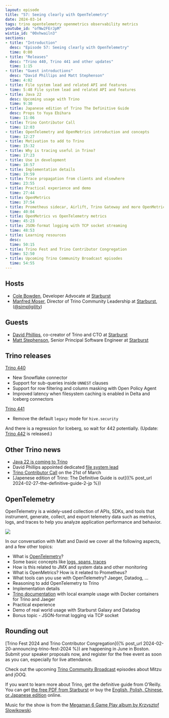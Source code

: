 ```yaml
---
layout: episode
title: "57: Seeing clearly with OpenTelemetry"
date: 2024-03-14
tags: trino opentelemetry openmetrics observability metrics
youtube_id: "ofNw2FErJpM"
wistia_id: "00xhwailn3"
sections:
- title: "Introduction"
  desc: "Episode 57: Seeing clearly with OpenTelemetry"
  time: 0:00
- title: "Releases"
  desc: "Trino 440, Trino 441 and other updates"
  time: 1:15
- title: "Guest introductions"
  desc: "David Phillips and Matt Stephenson"
  time: 4:02
- title: File system lead and related API and features
  time: 5:48 File system lead and related API and features
- title: Java 22
  desc: Upcoming usage with Trino
  time: 9:30
- title: Japanese edition of Trino The Definitive Guide
  desc: Props to Yuya Ebihara
  time: 11:06
- title: Trino Contributor Call
  time: 12:03
- title: OpenTelemetry and OpenMetrics introduction and concepts
  time: 12:27
- title: Motivation to add to Trino
  time: 15:32
- title: Why is tracing useful in Trino?
  time: 17:23
- title: Use in development
  time: 18:57
- title: Implementation details
  time: 19:59
- title: Trace propagation from clients and elsewhere
  time: 23:55
- title: Practical experience and demo
  time: 27:44
- title: OpenMetrics
  time: 37:54
- title: Prometheus sidecar, Airlift, Trino Gateway and more OpenMetrics
  time: 40:04
- title: OpenMetrics vs OpenTelemetry metrics
  time: 45:23
- title: JSON-format logging with TCP socket streaming
  time: 48:53
- title: Learning resources
  desc:
  time: 50:15
- title: Trino Fest and Trino Contributor Congregation
  time: 52:50
- title: Upcoming Trino Community Broadcast episodes
  time: 54:55
---
```


## Hosts

* [Cole Bowden](https://www.linkedin.com/in/cole-m-bowden), Developer Advocate
  at [Starburst](https://starburst.io)
* [Manfred Moser](https://www.linkedin.com/in/manfredmoser), Director of Trino
  Community Leadership at [Starburst](https://starburst.io),
  ([@simpligility](https://twitter.com/simpligility))

## Guests

* [David Phillips](https://www.linkedin.com/in/electrum/), co-creator of Trino
  and CTO at [Starburst](https://starburst.io)
* [Matt Stephenson](https://www.linkedin.com/in/jmstephenson/), Senior Principal
  Software Engineer at [Starburst](https://starburst.io)

## Trino releases

[Trino 440](https://trino.io/docs/current/release/release-440.html)

* New Snowflake connector
* Support for sub-queries inside `UNNEST` clauses
* Support for row filtering and column masking with Open Policy Agent
* Improved latency when filesystem caching is enabled in Delta and Iceberg connectors

[Trino 441](https://trino.io/docs/current/release/release-441.html)

* Remove the default `legacy` mode for `hive.security`

And there is a regression for Iceberg, so wait for 442 potentially. (Update:
[Trino 442](https://trino.io/docs/current/release/release-442.html) is released.)

## Other Trino news

* [Java 22 is coming to Trino](https://github.com/trinodb/trino/issues/20980)
* David Phillips appointed dedicated [file system lead]({{site.url}}/development/roles.html#file-system-lead.html)
* [Trino Contributor Call](https://github.com/trinodb/trino/wiki/Contributor-meetings#trino-contributor-call-21-mar-2024) on the 21st of March
* [Japenese edition of Trino: The Definitive Guide is out]({%  post_url 2024-02-27-the-definitive-guide-2-jp %})

## OpenTelemetry

OpenTelemetry is a widely-used collection of APIs, SDKs, and tools that
instrument, generate, collect, and export telemetry data such as metrics, logs,
and traces to help you analyze application performance and behavior.

<a href="{{site.url}}/ecosystem/add-on.html#opentelemetry">
  <img src="{{site.url}}/assets/images/logos/opentelemetry.png">
</a>

In our conversation with Matt and David we cover all the following aspects, and
a few other topics:

* What is [OpenTelemetry]({{site.url}}/ecosystem/add-on#opentelemetry)?
* Some basic concepts like [logs, spans, traces](https://opentelemetry.io/docs/concepts/observability-primer/)
* How is this related to JMX and system data and other monitoring
* What is OpenMetrics? How is it related to Prometheus?
* What tools can you use with OpenTelemetry? Jaeger, Datadog, ...
* Reasoning to add OpenTelemetry to Trino
* Implementation details
* [Trino documentation]({{site.url}}/docs/current/admin/opentelemetry.html) with
  local example usage with Docker containers for Trino and Jaeger
* Practical experience
* Demo of real world usage with Starburst Galaxy and Datadog
* Bonus topic - JSON-format logging via TCP socket

## Rounding out

[Trino Fest 2024 and Trino Contributor Congregation]({% post_url
2024-02-20-announcing-trino-fest-2024 %}) are happening in June in Boston.
Submit your speaker proposals now, and register for the free event as soon as
you can, especially for live attendance.

Check out the upcoming [Trino Community
Broadcast]({{site.url}}/broadcast/index.html) episodes about Mitzu and jOOQ.

If you want to learn more about Trino, get the definitive guide from O'Reilly.
You can get [the free PDF from
Starburst](https://www.starburst.io/info/oreilly-trino-guide/) or buy the
[English, Polish, Chinese, or Japanese
edition]({{site.url}}/trino-the-definitive-guide.html) online.

Music for the show is from the [Megaman 6 Game Play album by Krzysztof
Slowikowski](https://krzysztofslowikowski.bandcamp.com/album/mega-man-6-gp).